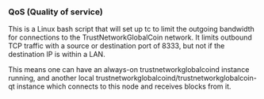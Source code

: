 ### QoS (Quality of service) ###

This is a Linux bash script that will set up tc to limit the outgoing bandwidth for connections to the TrustNetworkGlobalCoin network. It limits outbound TCP traffic with a source or destination port of 8333, but not if the destination IP is within a LAN.

This means one can have an always-on trustnetworkglobalcoind instance running, and another local trustnetworkglobalcoind/trustnetworkglobalcoin-qt instance which connects to this node and receives blocks from it.
